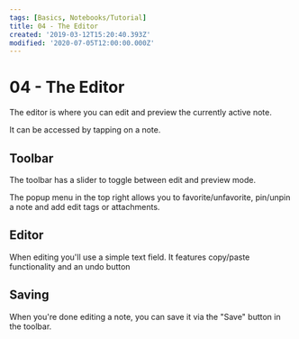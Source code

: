```yaml
---
tags: [Basics, Notebooks/Tutorial]
title: 04 - The Editor
created: '2019-03-12T15:20:40.393Z'
modified: '2020-07-05T12:00:00.000Z'
---
```


# 04 - The Editor

The editor is where you can edit and preview the currently active note.

It can be accessed by tapping on a note.

## Toolbar

The toolbar has a slider to toggle between edit and preview mode.

The popup menu in the top right allows you to favorite/unfavorite, pin/unpin a note and add edit tags or attachments.

## Editor

When editing you'll use a simple text field. It features copy/paste functionality and an undo button

## Saving

When you're done editing a note, you can save it via the "Save" button in the toolbar.